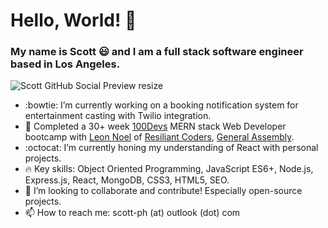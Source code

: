 <!--
**sc0tth/sc0tth** is a ✨ _special_ ✨ repository because its `README.md` (this file) appears on your GitHub profile.

Here are some ideas to get you started:

- 🔭 I’m currently working on ...
- 🌱 I’m currently learning ...
- 👯 I’m looking to collaborate on ...
- 🤔 I’m looking for help with ...
- 💬 Ask me about ...
- 📫 How to reach me: ...
- 😄 Pronouns: ...
- ⚡ Fun fact: ...
-->

<h1>Hello, World! 👋</h1>

### My name is Scott :smiley: and I am a full stack software engineer based in Los Angeles.

![Scott GitHub Social Preview resize](https://user-images.githubusercontent.com/77366447/120118923-ca8ddc00-c149-11eb-8d12-9c32b90e6c04.jpg)

- :bowtie: I’m currently working on a booking notification system for entertainment casting with Twilio integration.
- :memo: Completed a 30+ week <a href="https://leonnoel.com/blog/100devs/">100Devs</a> MERN stack Web Developer bootcamp with <a href="https://twitter.com/leonnoel">Leon Noel</a> of <a href="https://resilientcoders.org/">Resiliant Coders</a>, <a href="https://generalassemb.ly/instructors/leon-noel/2051">General Assembly</a>.
- :octocat: I’m currently honing my understanding of React with personal projects.
- :fire: Key skills: Object Oriented Programming, JavaScript ES6+, Node.js, Express.js, React, MongoDB, CSS3, HTML5, SEO.
- 👯 I’m looking to collaborate and contribute! Especially open-source projects.
- 📫 How to reach me: scott-ph (at) outlook (dot) com



